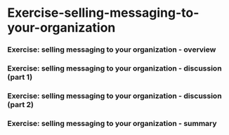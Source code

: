 # Exercise-selling-messaging-to-your-organization
### Exercise: selling messaging to your organization - overview
### Exercise: selling messaging to your organization - discussion (part 1)
### Exercise: selling messaging to your organization - discussion (part 2)
### Exercise: selling messaging to your organization - summary
